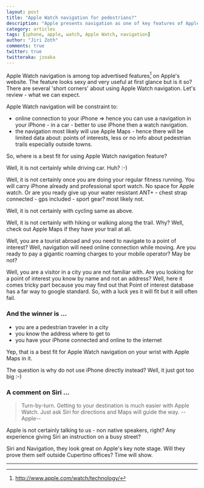 ```yaml
---
layout: post
title: "Apple Watch navigation for pedestrians?"
description: "Apple presents navigation as one of key features of Apple Watch. Is it so?"
category: articles
tags: [iphone, apple, watch, Apple Watch, navigation]
author: "Jiri Zoth"
comments: true
twitter: true
twitteraka: jzoaka
---
```


Apple Watch navigation is among top advertised features[^1] on Apple's website. The feature looks sexy and very useful at first glance but is it so? There are several 'short corners' about using Apple Watch navigation. Let's review - what we can expect.

Apple Watch navigation will be constraint to:

* online connection to your iPhone => hence you can use a navigation in your iPhone - in a car - better to use iPhone then a watch navigation.
* the navigation most likely will use Apple Maps - hence there will be limited data about: points of interests, less or no info about pedestrian trails especially outside towns.

So, where is a best fit for using Apple Watch navigation feature?

Well, it is not certainly while driving car. Huh? :-)

Well, it is not certainly once you are doing your regular fitness running. You will carry iPhone already and professional sport watch. No space for Apple watch. Or are you ready give up your water resistant ANT+ - chest strap connected - gps included - sport gear? most likely not.

Well, it is not certainly with cycling same as above.

Well, it is not certainly with hiking or walking along the trail. Why? Well, check out Apple Maps if they have your trail at all.

Well, you are a tourist abroad and you need to navigate
to a point of interest? Well, navigation will need online connection while moving. Are you ready to pay a gigantic roaming charges to your mobile operator? May be not?

Well, you are a visitor in a city you are not familiar with. Are you looking for a point of interest you know by name and not an address? Well, here it comes tricky part because you may find out that Point of interest database has a far way to google standard. So, with a luck yes it will fit but it will often fail.

### And the winner is ...

* you are a pedestrian traveler in a city
* you know the address where to get to
* you have your iPhone connected and online to the internet

Yep, that is a best fit for Apple Watch navigation on your wrist with Apple Maps in it.

The question is why do not use iPhone directly instead? Well, it just got too big :-)

### A comment on Siri ...

> Turn-by-turn. Getting to your destination is much easier with Apple Watch. Just ask Siri for directions and Maps will guide the way. --Apple--

Apple is not certainly talking to us - non native speakers, right? Any experience giving Siri an instruction on a busy street?

Siri and Navigation, they look great on Apple's key note stage. Will they prove them self outside Cupertino offices? Time will show.

------
[^1]: http://www.apple.com/watch/technology/
